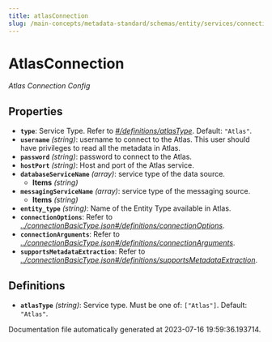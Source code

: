 ```yaml
---
title: atlasConnection
slug: /main-concepts/metadata-standard/schemas/entity/services/connections/metadata/atlasconnection
---
```


# AtlasConnection

*Atlas Connection Config*

## Properties

- **`type`**: Service Type. Refer to *[#/definitions/atlasType](#definitions/atlasType)*. Default: `"Atlas"`.
- **`username`** *(string)*: username to connect  to the Atlas. This user should have privileges to read all the metadata in Atlas.
- **`password`** *(string)*: password to connect  to the Atlas.
- **`hostPort`** *(string)*: Host and port of the Atlas service.
- **`databaseServiceName`** *(array)*: service type of the data source.
  - **Items** *(string)*
- **`messagingServiceName`** *(array)*: service type of the messaging source.
  - **Items** *(string)*
- **`entity_type`** *(string)*: Name of the Entity Type available in Atlas.
- **`connectionOptions`**: Refer to *[../connectionBasicType.json#/definitions/connectionOptions](#/connectionBasicType.json#/definitions/connectionOptions)*.
- **`connectionArguments`**: Refer to *[../connectionBasicType.json#/definitions/connectionArguments](#/connectionBasicType.json#/definitions/connectionArguments)*.
- **`supportsMetadataExtraction`**: Refer to *[../connectionBasicType.json#/definitions/supportsMetadataExtraction](#/connectionBasicType.json#/definitions/supportsMetadataExtraction)*.
## Definitions

- <a id="definitions/atlasType"></a>**`atlasType`** *(string)*: Service type. Must be one of: `["Atlas"]`. Default: `"Atlas"`.


Documentation file automatically generated at 2023-07-16 19:59:36.193714.
